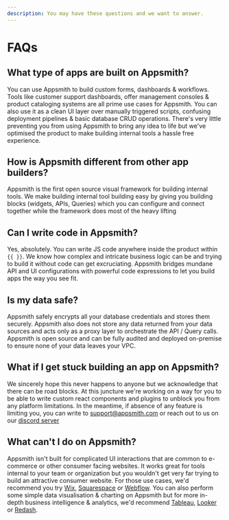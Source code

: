 ```yaml
---
description: You may have these questions and we want to answer.
---
```


# FAQs

## What type of apps are built on Appsmith?

You can use Appsmith to build custom forms, dashboards & workflows. Tools like customer support dashboards, offer management consoles & product cataloging systems are all prime use cases for Appsmith. You can also use it as a clean UI layer over manually triggered scripts, confusing deployment pipelines & basic database CRUD operations. There's very little preventing you from using Appsmith to bring any idea to life but we've optimised the product to make building internal tools a hassle free experience.

## How is Appsmith different from other app builders?

Appsmith is the first open source visual framework for building internal tools. We make building internal tool building easy by giving you building blocks \(widgets, APIs, Queries\) which you can configure and connect together while the framework does most of the heavy lifting

## Can I write code in Appsmith?

Yes, absolutely. You can write JS code anywhere inside the product within `{{ }}`. We know how complex and intricate business logic can be and trying to build it without code can get excruciating. Appsmith bridges mundane API and UI configurations with powerful code expressions to let you build apps the way you see fit.

## Is my data safe?

Appsmith safely encrypts all your database credentials and stores them securely. Appsmith also does not store any data returned from your data sources and acts only as a proxy layer to orchestrate the API / Query calls. Appsmith is open source and can be fully audited and deployed on-premise to ensure none of your data leaves your VPC.

## What if I get stuck building an app on Appsmith?

We sincerely hope this never happens to anyone but we acknowledge that there can be road blocks. At this juncture we're working on a way for you to be able to write custom react components and plugins to unblock you from any platform limitations. In the meantime, if absence of any feature is limiting you, you can write to [support@appsmith.com](mailto:%20support@appsmith.com) or reach out to us on our [discord server](https://discord.com/invite/rBTTVJp) 

## What can't I do on Appsmith?

Appsmith isn't built for complicated UI interactions that are common to e-commerce or other consumer facing websites. It works great for tools internal to your team or organization but you wouldn't get very far trying to build an attractive consumer website. For those use cases, we'd recommend you try [Wix](www.wix.com), [Squarespace](www.squarespace.com) or [Webflow](www.webflow.com). You can also perform some simple data visualisation & charting on Appsmith but for more in-depth business intelligence & analytics, we'd recommend [Tableau](https://www.tableau.com/), [Looker](https://looker.com/) or [Redash](https://redash.io/).



